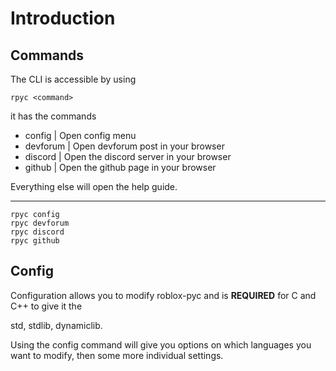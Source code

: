 # Introduction

## Commands

The CLI is accessible by using&#x20;

```
rpyc <command>
```

it has the commands

* config | Open config menu
* devforum | Open devforum post in your browser
* discord | Open the discord server in your browser
* github | Open the github page in your browser

Everything else will open the help guide.



***

```
rpyc config
rpyc devforum
rpyc discord
rpyc github
```

## Config

Configuration allows you to modify roblox-pyc and is **REQUIRED** for C and C++ to give it the&#x20;

std, stdlib, dynamiclib.



Using the config command will give you options on which languages you want to modify, then some more individual settings.&#x20;
